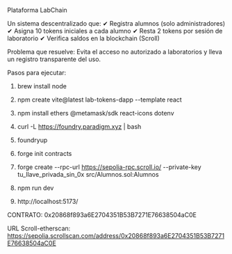 Plataforma LabChain

Un sistema descentralizado que:
✔ Registra alumnos (solo administradores)
✔ Asigna 10 tokens iniciales a cada alumno
✔ Resta 2 tokens por sesión de laboratorio
✔ Verifica saldos en la blockchain (Scroll)

Problema que resuelve:
Evita el acceso no autorizado a laboratorios y lleva un registro transparente del uso.

Pasos para ejecutar:

1. brew install node

2. npm create vite@latest lab-tokens-dapp --template react

3. npm install ethers @metamask/sdk react-icons dotenv

4. curl -L https://foundry.paradigm.xyz | bash

5. foundryup

6. forge init contracts

7. forge create --rpc-url https://sepolia-rpc.scroll.io/ --private-key tu_llave_privada_sin_0x src/Alumnos.sol:Alumnos

8. npm run dev

9. http://localhost:5173/


CONTRATO: 0x20868f893a6E2704351B53B7271E76638504aC0E

URL Scroll-etherscan: https://sepolia.scrollscan.com/address/0x20868f893a6E2704351B53B7271E76638504aC0E
